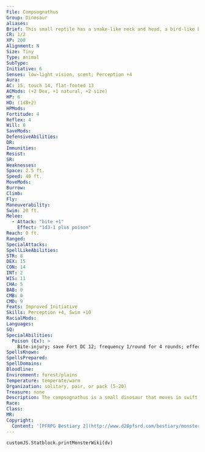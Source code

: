 ```yaml
---
File: Compsognathus
Group: Dinosaur
aliases: 
Brief: This small reptile has a snake-like neck and head, a bird-like body with strong legs for running, and a whip-like tail.
CR: 1/2
XP: 200
Alignment: N
Size: Tiny
Type: animal
SubType: 
Initiative: 6
Senses: low-light vision, scent; Perception +4
Aura: 
AC: 15, touch 14, flat-footed 13
ACMods: (+2 Dex, +1 natural, +2 size)
HP: 6
HD: (1d8+2)
HPMods: 
Fortitude: 4
Reflex: 4
Will: 0
SaveMods: 
DefensiveAbilities: 
DR: 
Immunities: 
Resist: 
SR: 
Weaknesses: 
Space: 2.5 ft.
Speed: 40 ft.
MoveMods: 
Burrow: 
Climb: 
Fly: 
Maneuverability: 
Swim: 20 ft.
Melee: 
  - Attack: "bite +1"
    Effect: "1d3-1 plus poison"
Reach: 0 ft.
Ranged: 
SpecialAttacks: 
SpellLikeAbilities: 
STR: 8
DEX: 15
CON: 14
INT: 2
WIS: 11
CHA: 5
BAB: 0
CMB: 0
CMD: 9
Feats: Improved Initiative
Skills: Perception +4, Swim +10
RacialMods: 
Languages: 
SQ: 
SpecialAbilities:
  Poison (Ex): >
    Bite-injury; save Fort DC 12; frequency 1/round for 4 rounds; effect 1d2 Str; cure 1 save.
SpellsKnown: 
SpellsPrepared: 
SpellDomains: 
Bloodline: 
Environment: forest/plains
Temperature: temperate/warm
Organization: solitary, pair, or pack (5-20)
Treasure: none
Description: The compsognathus is a small dinosaur that moves in swift, darting motions. Its bite injects a venom that causes numbness and weakness, a trait that the animal uses to bring down larger prey. A compsognathus measures 3 feet long and weighs 15 pounds.  These dinosaurs can serve spellcasters as a familiar. A compsognathus familiar grants its master a +4 bonus on Initiative checks.
Race: 
Class: 
MR: 
Copyright:
  Content: '[PFRPG Bestiary 2](http://www.d20pfsrd.com/bestiary/monster-listings/animals/dinosaur/compsognathus)'
---
```

```dataviewjs
customJS.Statblock.printMonsterWiki(dv)
```
